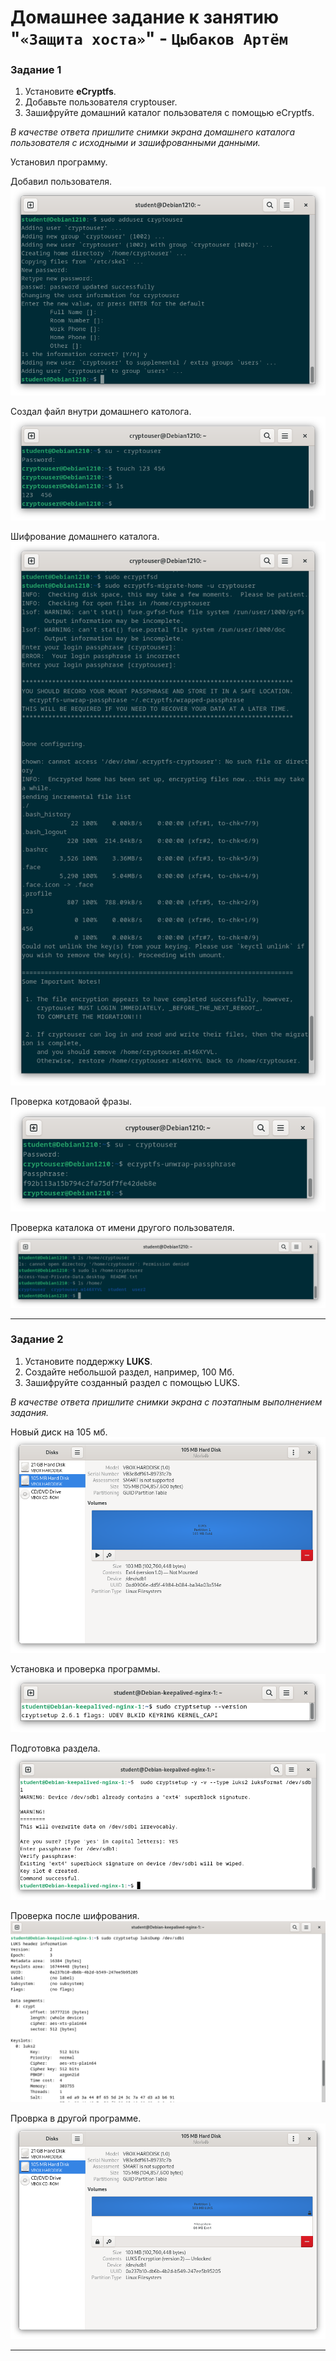 # Домашнее задание к занятию "`«Защита хоста»`" - `Цыбаков Артём`

### Задание 1

1. Установите **eCryptfs**.
2. Добавьте пользователя cryptouser.
3. Зашифруйте домашний каталог пользователя с помощью eCryptfs.

*В качестве ответа  пришлите снимки экрана домашнего каталога пользователя с исходными и зашифрованными данными.* 

Установил программу.

Добавил пользователя.
![add_cryptouser](https://github.com/artemtsybakov/netologyedu/blob/master/Information%20security/02/img/1add_cryptouser.png)

Создал файл внутри домашнего католога.
![touch_file](https://github.com/artemtsybakov/netologyedu/blob/master/Information%20security/02/img/2touch_file.png)

Шифрование домашнего каталога.
![home_folder](https://github.com/artemtsybakov/netologyedu/blob/master/Information%20security/02/img/3home_folder.png)

Проверка котдоваой фразы.
![check_passhrase](https://github.com/artemtsybakov/netologyedu/blob/master/Information%20security/02/img/4check_passhrase.png)

Проверка каталока от имени другого пользователя.
![check_home](https://github.com/artemtsybakov/netologyedu/blob/master/Information%20security/02/img/5check_home.png)

---

### Задание 2

1. Установите поддержку **LUKS**.
2. Создайте небольшой раздел, например, 100 Мб.
3. Зашифруйте созданный раздел с помощью LUKS.

*В качестве ответа пришлите снимки экрана с поэтапным выполнением задания.*

Новый диск на 105 мб.
![new_disk](https://github.com/artemtsybakov/netologyedu/blob/master/Information%20security/02/img/6new_disk.png)

Установка и проверка программы.
![check_LUKS](https://github.com/artemtsybakov/netologyedu/blob/master/Information%20security/02/img/7check_LUKS.png)

Подготовка раздела.
![luks_format](https://github.com/artemtsybakov/netologyedu/blob/master/Information%20security/02/img/8luks_format.png)

Проверка после шифрования.
![check_partition](https://github.com/artemtsybakov/netologyedu/blob/master/Information%20security/02/img/9check_partition.png)

Проврка в другой программе.
![check_partition](https://github.com/artemtsybakov/netologyedu/blob/master/Information%20security/02/img/10check_partition.png)

---